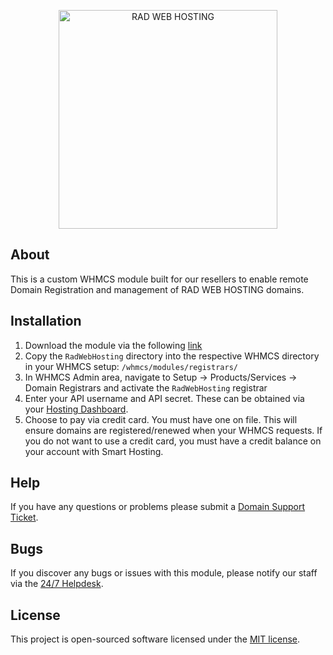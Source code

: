 <p align="center"><a href="https://radwebhosting.com" target="_blank"><img width="350" src="https://avatars0.githubusercontent.com/u/16030710?s=460&v=4" alt="RAD WEB HOSTING"></a></p>

## About
This is a custom WHMCS module built for our resellers to enable remote Domain Registration and management of RAD WEB HOSTING domains.

## Installation
1. Download the module via the following [link](https://github.com/Rad-Web-Hosting/RadWebHosting/releases/latest)
1. Copy the `RadWebHosting` directory into the respective WHMCS directory in your WHMCS setup: `/whmcs/modules/registrars/`
2. In WHMCS Admin area, navigate to Setup -> Products/Services -> Domain Registrars and activate the `RadWebHosting` registrar
3. Enter your API username and API secret. These can be obtained via your [Hosting Dashboard](https://radwebhosting.com/client_area/index.php).
4. Choose to pay via credit card. You must have one on file. This will ensure domains are registered/renewed when your WHMCS requests. If you do not want to use a credit card, you must have a credit balance on your account with Smart Hosting.

## Help
If you have any questions or problems please submit a [Domain Support Ticket](https://radwebhosting.com/client_area/client_area/submitticket.php?step=2&deptid=10).

## Bugs
If you discover any bugs or issues with this module, please notify our staff via the [24/7 Helpdesk](https://radwebhosting.com/client_area/submitticket.php).

## License
This project is open-sourced software licensed under the [MIT license](http://opensource.org/licenses/MIT).
